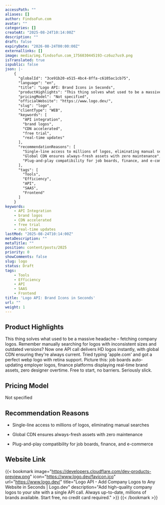 ```yaml
---
accessPath: ""
aliases: []
author: FindsoFun.com
avatar: ""
categories: []
createAt: "2025-08-24T10:14:00Z"
description: ""
draft: false
expiryDate: "2026-08-24T00:00:00Z"
externallinks: []
image: media/img.findsofun.com_1756030445193-cz6uz7us9.png
isTranslated: true
ispublic: false
json: |-
    {
      "globalId": "3ce91b20-e515-4bc4-8ffa-c6105ac1cb75",
      "language": "en",
      "title": "Logo API: Brand Icons in Seconds",
      "productHighlights": "This thing solves what used to be a massive headache – fetching company logos. Remember manually searching for logos with inconsistent sizes and outdated versions? Now one API call delivers HD logos instantly, with global CDN ensuring they're always current. Tried typing 'apple.com' and got a perfect webp logo with retina support. Picture this: job boards auto-updating employer logos, finance platforms displaying real-time brand assets, zero designer overtime. Free to start, no barriers. Seriously slick.",
      "pricingModel": "Not specified",
      "officialWebsite": "https://www.logo.dev/",
      "slug": "logo",
      "clientType": "WEB",
      "keywords": [
        "API integration",
        "brand logos",
        "CDN accelerated",
        "free trial",
        "real-time updates"
      ],
      "recommendationReasons": [
        "Single-line access to millions of logos, eliminating manual searches",
        "Global CDN ensures always-fresh assets with zero maintenance",
        "Plug-and-play compatibility for job boards, finance, and e-commerce"
      ],
      "tags": [
        "Tools",
        "Efficiency",
        "API",
        "SAAS",
        "Frontend"
      ]
    }
keywords:
    - API Integration
    - brand logos
    - CDN accelerated
    - free trial
    - real-time updates
lastMod: "2025-08-24T10:14:00Z"
metaDescription: ""
metaTitle: ""
position: content/posts/2025
priority: 0
showComments: false
slug: logo
status: Draft
tags:
    - Tools
    - Efficiency
    - API
    - SAAS
    - Frontend
title: 'Logo API: Brand Icons in Seconds'
url: ""
weight: 1
---
```

## Product Highlights
This thing solves what used to be a massive headache – fetching company logos. Remember manually searching for logos with inconsistent sizes and outdated versions? Now one API call delivers HD logos instantly, with global CDN ensuring they're always current. Tried typing 'apple.com' and got a perfect webp logo with retina support. Picture this: job boards auto-updating employer logos, finance platforms displaying real-time brand assets, zero designer overtime. Free to start, no barriers. Seriously slick.

## Pricing Model
<!--more-->Not specified

## Recommendation Reasons
- Single-line access to millions of logos, eliminating manual searches

- Global CDN ensures always-fresh assets with zero maintenance

- Plug-and-play compatibility for job boards, finance, and e-commerce

## Website Link
{{< bookmark image="https://developers.cloudflare.com/dev-products-preview.png" icon="https://www.logo.dev/favicon.ico" url="https://www.logo.dev/" title="Logo API - Add Company Logos to Any Website in Seconds | Logo.dev" description="Add high-quality company logos to your site with a single API call. Always up-to-date, millions of brands available. Start free, no credit card required." >}}
{{< /bookmark >}}

